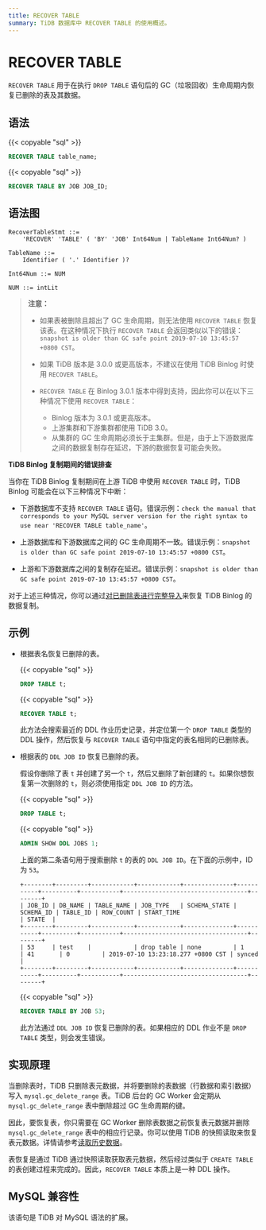 ```yaml
---
title: RECOVER TABLE
summary: TiDB 数据库中 RECOVER TABLE 的使用概述。
---
```


# RECOVER TABLE

`RECOVER TABLE` 用于在执行 `DROP TABLE` 语句后的 GC（垃圾回收）生命周期内恢复已删除的表及其数据。

## 语法

{{< copyable "sql" >}}

```sql
RECOVER TABLE table_name;
```

{{< copyable "sql" >}}

```sql
RECOVER TABLE BY JOB JOB_ID;
```

## 语法图

```ebnf+diagram
RecoverTableStmt ::=
    'RECOVER' 'TABLE' ( 'BY' 'JOB' Int64Num | TableName Int64Num? )

TableName ::=
    Identifier ( '.' Identifier )?

Int64Num ::= NUM

NUM ::= intLit
```

> **注意：**
>
> + 如果表被删除且超出了 GC 生命周期，则无法使用 `RECOVER TABLE` 恢复该表。在这种情况下执行 `RECOVER TABLE` 会返回类似以下的错误：`snapshot is older than GC safe point 2019-07-10 13:45:57 +0800 CST`。
>
> + 如果 TiDB 版本是 3.0.0 或更高版本，不建议在使用 TiDB Binlog 时使用 `RECOVER TABLE`。
>
> + `RECOVER TABLE` 在 Binlog 3.0.1 版本中得到支持，因此你可以在以下三种情况下使用 `RECOVER TABLE`：
>
>     - Binlog 版本为 3.0.1 或更高版本。
>     - 上游集群和下游集群都使用 TiDB 3.0。
>     - 从集群的 GC 生命周期必须长于主集群。但是，由于上下游数据库之间的数据复制存在延迟，下游的数据恢复可能会失败。

<CustomContent platform="tidb">

**TiDB Binlog 复制期间的错误排查**

当你在 TiDB Binlog 复制期间在上游 TiDB 中使用 `RECOVER TABLE` 时，TiDB Binlog 可能会在以下三种情况下中断：

+ 下游数据库不支持 `RECOVER TABLE` 语句。错误示例：`check the manual that corresponds to your MySQL server version for the right syntax to use near 'RECOVER TABLE table_name'`。

+ 上游数据库和下游数据库之间的 GC 生命周期不一致。错误示例：`snapshot is older than GC safe point 2019-07-10 13:45:57 +0800 CST`。

+ 上游和下游数据库之间的复制存在延迟。错误示例：`snapshot is older than GC safe point 2019-07-10 13:45:57 +0800 CST`。

对于上述三种情况，你可以通过[对已删除表进行完整导入](/ecosystem-tool-user-guide.md#backup-and-restore---backup--restore-br)来恢复 TiDB Binlog 的数据复制。

</CustomContent>

## 示例

+ 根据表名恢复已删除的表。

    {{< copyable "sql" >}}

    ```sql
    DROP TABLE t;
    ```

    {{< copyable "sql" >}}

    ```sql
    RECOVER TABLE t;
    ```

    此方法会搜索最近的 DDL 作业历史记录，并定位第一个 `DROP TABLE` 类型的 DDL 操作，然后恢复与 `RECOVER TABLE` 语句中指定的表名相同的已删除表。

+ 根据表的 `DDL JOB ID` 恢复已删除的表。

    假设你删除了表 `t` 并创建了另一个 `t`，然后又删除了新创建的 `t`。如果你想恢复第一次删除的 `t`，则必须使用指定 `DDL JOB ID` 的方法。

    {{< copyable "sql" >}}

    ```sql
    DROP TABLE t;
    ```

    {{< copyable "sql" >}}

    ```sql
    ADMIN SHOW DDL JOBS 1;
    ```

    上面的第二条语句用于搜索删除 `t` 的表的 `DDL JOB ID`。在下面的示例中，ID 为 `53`。

    ```
    +--------+---------+------------+------------+--------------+-----------+----------+-----------+-----------------------------------+--------+
    | JOB_ID | DB_NAME | TABLE_NAME | JOB_TYPE   | SCHEMA_STATE | SCHEMA_ID | TABLE_ID | ROW_COUNT | START_TIME                        | STATE  |
    +--------+---------+------------+------------+--------------+-----------+----------+-----------+-----------------------------------+--------+
    | 53     | test    |            | drop table | none         | 1         | 41       | 0         | 2019-07-10 13:23:18.277 +0800 CST | synced |
    +--------+---------+------------+------------+--------------+-----------+----------+-----------+-----------------------------------+--------+
    ```

    {{< copyable "sql" >}}

    ```sql
    RECOVER TABLE BY JOB 53;
    ```

    此方法通过 `DDL JOB ID` 恢复已删除的表。如果相应的 DDL 作业不是 `DROP TABLE` 类型，则会发生错误。

## 实现原理

当删除表时，TiDB 只删除表元数据，并将要删除的表数据（行数据和索引数据）写入 `mysql.gc_delete_range` 表。TiDB 后台的 GC Worker 会定期从 `mysql.gc_delete_range` 表中删除超过 GC 生命周期的键。

因此，要恢复表，你只需要在 GC Worker 删除表数据之前恢复表元数据并删除 `mysql.gc_delete_range` 表中的相应行记录。你可以使用 TiDB 的快照读取来恢复表元数据。详情请参考[读取历史数据](/read-historical-data.md)。

表恢复是通过 TiDB 通过快照读取获取表元数据，然后经过类似于 `CREATE TABLE` 的表创建过程来完成的。因此，`RECOVER TABLE` 本质上是一种 DDL 操作。

## MySQL 兼容性

该语句是 TiDB 对 MySQL 语法的扩展。
